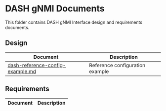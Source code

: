 # DASH gNMI Documents

This folder contains DASH gNMI Interface design and requirements documents.


## Design

| Document                                                           | Description                     |
| ------------------------------------------------------------------ | ------------------------------- |
|[dash-reference-config-example.md](dash-reference-config-example.md)|Reference configuration example  |



## Requirements

| Document                                               | Description                                |
| ------------------------------------------------------ | ------------------------------------------ |